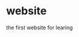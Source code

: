 # website
the first website for learing
<!DOCTYPE html>
<html lang="ko">
  <head>
    <meta charset="utf-8" />
    <title>자작 웹사이트</title>
  </head>
  <body>
  <h2>
